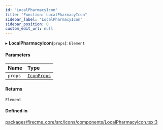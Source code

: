 ```yaml
---
id: "LocalPharmacyIcon"
title: "Function: LocalPharmacyIcon"
sidebar_label: "LocalPharmacyIcon"
sidebar_position: 0
custom_edit_url: null
---
```


▸ **LocalPharmacyIcon**(`props`): `Element`

#### Parameters

| Name | Type |
| :------ | :------ |
| `props` | [`IconProps`](../types/IconProps.md) |

#### Returns

`Element`

#### Defined in

[packages/firecms_core/src/icons/components/LocalPharmacyIcon.tsx:3](https://github.com/FireCMSco/firecms/blob/d45f3739/packages/firecms_core/src/icons/components/LocalPharmacyIcon.tsx#L3)
